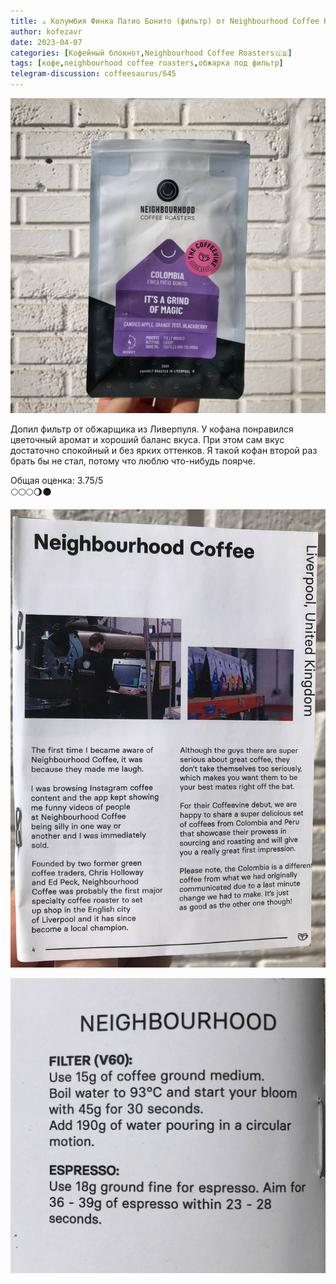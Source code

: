 ```yaml
---
title: ☕️ Колумбия Финка Патио Бонито (фильтр) от Neighbourhood Coffee Roasters🇬🇧
author: kofezavr
date: 2023-04-07
categories: [Кофейный блокнот,Neighbourhood Coffee Roasters🇬🇧]
tags: [кофе,neighbourhood coffee roasters,обжарка под фильтр]
telegram-discussion: coffeesaurus/645
--- 
```

![Колумбия Финка Патио Бонито (фильтр) от Neighbourhood Coffee Roasters🇬🇧](/assets/img/posts/23/04/bonito1.jpg)

Допил фильтр от обжарщика из Ливерпуля. У кофана понравился цветочный аромат и хороший баланс вкуса. При этом сам вкус достаточно спокойный и без ярких оттенков. Я такой кофан второй раз брать бы не стал, потому что люблю что-нибудь поярче.

Общая оценка: 3.75/5 <br>
🌕🌕🌕🌖🌑

![Колумбия Финка Патио Бонито (фильтр) от Neighbourhood Coffee Roasters🇬🇧](/assets/img/posts/23/04/bonito2.jpg)

![Колумбия Финка Патио Бонито (фильтр) от Neighbourhood Coffee Roasters🇬🇧](/assets/img/posts/23/04/bonito3.jpg)